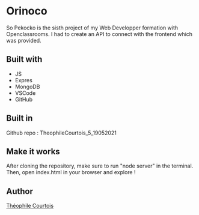 # Orinoco

So Pekocko is the sisth project of my Web Developper formation with Openclassrooms. I had to create an API to connect with the frontend which was provided.

## Built with

- JS
- Expres
- MongoDB
- VSCode
- GitHub

## Built in

Github repo : TheophileCourtois_5_19052021


## Make it works

After cloning the repository, make sure to run "node server" in the terminal. Then, open index.html in your browser and explore !

## Author

[Théophile Courtois](https://www.linkedin.com/in/th%C3%A9ophile-courtois-595a9b136/)